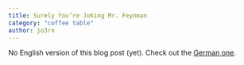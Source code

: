 ```yaml
---
title: Surely You’re Joking Mr. Feynman
category: "coffee table"
author: jo3rn
---
```


No English version of this blog post (yet). Check out the [German one](/de/blog/surely-youre-joking-mr-feynman).
